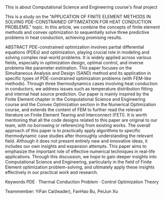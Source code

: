 This is about Computational Science and Engineering course's final project

This is a study on the "APPLICATION OF FINITE ELEMENT METHODS IN SOLVING PDE-CONSTRAINED OPTIMIZATION FOR HEAT CONDUCTION PROBLEMS." topic. In this article, we combine the concepts of finite element methods and convex optimization to sequentially solve three predictive problems in heat conduction, achieving promising results.

ABSTRACT
PDE-constrained optimization involves partial differential equations (PDEs) and optimization, playing crucial role in modeling and solving complex real-world problems. It is widely applied across
various fields, especially in optimization design, optimal control, and inverse problems like parameter estimation. This paper focuses on the Simultaneous Analysis and Design (SAND) method and its
application in specific types of PDE-constrained optimization problems (with FEM-like methods). Through three thermodynamics cases involving heat conduction in conductors, we address issues
such as temperature distribution fitting and internal heat source prediction. Our paper is mainly inspired by the Finite Element chapter in the Computational Science and Engineering course and
the Convex Optimization section in the Numerical Optimization course, and extends the content of FEM to further read the relevant literature on Finite Element Tearing and Interconnect (FETI).
It is worth mentioning that all the code designs related to this paper are original to our team, with no borrowing or referencing from existing works. The overall approach of this paper is to practically
apply algorithms to specific thermodynamic case studies after thoroughly understanding the relevant field. Although it does not present entirely new and innovative ideas, it includes our own insights
and expansion attempts. This paper aims to emphasize the important role of effective numerical techniques in real-life applications. Through this discussion, we hope to gain deeper insights into
Computational Science and Engineering, particularly in the field of Finite Element optimization problem-solving, and ultimately apply these insights effectively in our practical work and research.

Keywords 
PDE · Thermal Conduction Problem · Control Optimization Theory

Teammember: YiFan Cai(leader), FanHao Bu, PeiJun Xu
